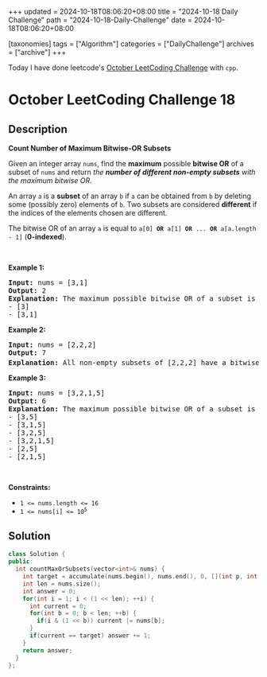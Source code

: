 +++
updated = 2024-10-18T08:06:20+08:00
title = "2024-10-18 Daily Challenge"
path = "2024-10-18-Daily-Challenge"
date = 2024-10-18T08:06:20+08:00

[taxonomies]
tags = ["Algorithm"]
categories = ["DailyChallenge"]
archives = ["archive"]
+++

Today I have done leetcode's [October LeetCoding Challenge](https://leetcode.com/problems/count-number-of-maximum-bitwise-or-subsets/) with `cpp`.

<!-- more -->

# October LeetCoding Challenge 18

## Description

**Count Number of Maximum Bitwise-OR Subsets**

<p>Given an integer array <code>nums</code>, find the <strong>maximum</strong> possible <strong>bitwise OR</strong> of a subset of <code>nums</code> and return <em>the <strong>number of different non-empty subsets</strong> with the maximum bitwise OR</em>.</p>

<p>An array <code>a</code> is a <strong>subset</strong> of an array <code>b</code> if <code>a</code> can be obtained from <code>b</code> by deleting some (possibly zero) elements of <code>b</code>. Two subsets are considered <strong>different</strong> if the indices of the elements chosen are different.</p>

<p>The bitwise OR of an array <code>a</code> is equal to <code>a[0] <strong>OR</strong> a[1] <strong>OR</strong> ... <strong>OR</strong> a[a.length - 1]</code> (<strong>0-indexed</strong>).</p>

<p>&nbsp;</p>
<p><strong class="example">Example 1:</strong></p>

<pre>
<strong>Input:</strong> nums = [3,1]
<strong>Output:</strong> 2
<strong>Explanation:</strong> The maximum possible bitwise OR of a subset is 3. There are 2 subsets with a bitwise OR of 3:
- [3]
- [3,1]
</pre>

<p><strong class="example">Example 2:</strong></p>

<pre>
<strong>Input:</strong> nums = [2,2,2]
<strong>Output:</strong> 7
<strong>Explanation:</strong> All non-empty subsets of [2,2,2] have a bitwise OR of 2. There are 2<sup>3</sup> - 1 = 7 total subsets.
</pre>

<p><strong class="example">Example 3:</strong></p>

<pre>
<strong>Input:</strong> nums = [3,2,1,5]
<strong>Output:</strong> 6
<strong>Explanation:</strong> The maximum possible bitwise OR of a subset is 7. There are 6 subsets with a bitwise OR of 7:
- [3,5]
- [3,1,5]
- [3,2,5]
- [3,2,1,5]
- [2,5]
- [2,1,5]</pre>

<p>&nbsp;</p>
<p><strong>Constraints:</strong></p>

<ul>
	<li><code>1 &lt;= nums.length &lt;= 16</code></li>
	<li><code>1 &lt;= nums[i] &lt;= 10<sup>5</sup></code></li>
</ul>


## Solution

``` cpp
class Solution {
public:
  int countMaxOrSubsets(vector<int>& nums) {
    int target = accumulate(nums.begin(), nums.end(), 0, [](int p, int c) { return p | c;});
    int len = nums.size();
    int answer = 0;
    for(int i = 1; i < (1 << len); ++i) {
      int current = 0;
      for(int b = 0; b < len; ++b) {
        if(i & (1 << b)) current |= nums[b];
      }
      if(current == target) answer += 1;
    }
    return answer;
  }
};
```
